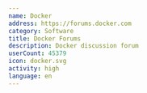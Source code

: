 ```yaml
---
name: Docker
address: https://forums.docker.com
category: Software
title: Docker Forums
description: Docker discussion forum
userCount: 45379
icon: docker.svg
activity: high
language: en
---
```


